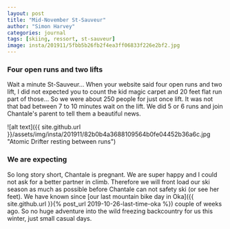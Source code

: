 ```yaml
---
layout: post
title: "Mid-November St-Sauveur"
author: "Simon Harvey"
categories: journal
tags: [skiing, ressort, st-sauveur]
image: insta/201911/5fbb5b26fb2f4ea3ff06833f226e2bf2.jpg
---
```

### Four open runs and two lifts

Wait a minute St-Sauveur... When your website said four open runs and two lift, I did not expected you to count the kid magic carpet and 20 feet flat run part of those... So we were about 250 people for just once lift.  It was not that bad between 7 to 10 minutes wait on the lift.  We did 5 or 6 runs and join Chantale's parent to tell them a beautiful news.

![alt text]({{ site.github.url }}/assets/img/insta/201911/82b0b4a3688109564b0fe04452b36a6c.jpg "Atomic Drifter resting between runs")

### We are expecting

So long story short, Chantale is pregnant.  We are super happy and I could not ask for a better partner in climb.  Therefore we will front load our ski season as much as possible before Chantale can not safety ski (or see her feet).  We have known since [our last mountain bike day in Oka]({{ site.github.url }}{% post_url 2019-10-26-last-time-oka %}) couple of weeks ago.  So no huge adventure into the wild freezing backcountry for us this winter, just small casual days.
